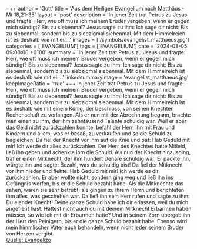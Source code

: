 +++
author = 'Gott'
title = 'Aus dem Heiligen Evangelium nach Matthäus - Mt 18,21-35'
layout = 'post'
description = 'In jener Zeit trat Petrus zu Jesus und fragte: Herr, wie oft muss ich meinem Bruder vergeben, wenn er gegen mich sündigt? Bis zu siebenmal? Jesus sagte zu ihm: Ich sage dir nicht: Bis zu siebenmal, sondern bis zu siebzigmal siebenmal. Mit dem Himmelreich ist es deshalb wie mit ei....'
images = ['/symbols/evangelist_matthaeus.jpg']
categories = ['EVANGELIUM']
tags = ['EVANGELIUM']
date = '2024-03-05 09:00:00 +0100'
summary = 'In jener Zeit trat Petrus zu Jesus und fragte: Herr, wie oft muss ich meinem Bruder vergeben, wenn er gegen mich sündigt? Bis zu siebenmal? Jesus sagte zu ihm: Ich sage dir nicht: Bis zu siebenmal, sondern bis zu siebzigmal siebenmal. Mit dem Himmelreich ist es deshalb wie mit ei....'
linkedsummaryImage = 'evangelist_matthaeus.jpg'
keepImageRatio = 'true'
+++
In jener Zeit trat Petrus zu Jesus und fragte: Herr, wie oft muss ich meinem Bruder vergeben, wenn er gegen mich sündigt? Bis zu siebenmal?
Jesus sagte zu ihm: Ich sage dir nicht: Bis zu siebenmal, sondern bis zu siebzigmal siebenmal.
Mit dem Himmelreich ist es deshalb wie mit einem König, der beschloss, von seinen Knechten Rechenschaft zu verlangen.<!--more-->
Als er nun mit der Abrechnung begann, brachte man einen zu ihm, der ihm zehntausend Talente schuldig war.
Weil er aber das Geld nicht zurückzahlen konnte, befahl der Herr, ihn mit Frau und Kindern und allem, was er besaß, zu verkaufen und so die Schuld zu begleichen.
Da fiel der Knecht vor ihm auf die Knie und bat: Hab Geduld mit mir! Ich werde dir alles zurückzahlen.
Der Herr des Knechtes hatte Mitleid, ließ ihn gehen und schenkte ihm die Schuld.
Als nun der Knecht hinausging, traf er einen Mitknecht, der ihm hundert Denare schuldig war. Er packte ihn, würgte ihn und sagte: Bezahl, was du schuldig bist!
Da fiel der Mitknecht vor ihm nieder und flehte: Hab Geduld mit mir! Ich werde es dir zurückzahlen.
Er aber wollte nicht, sondern ging weg und ließ ihn ins Gefängnis werfen, bis er die Schuld bezahlt habe.
Als die Mitknechte das sahen, waren sie sehr betrübt; sie gingen zu ihrem Herrn und berichteten ihm alles, was geschehen war.
Da ließ ihn sein Herr rufen und sagte zu ihm: Du elender Knecht! Deine ganze Schuld habe ich dir erlassen, weil du mich angefleht hast.
Hättest nicht auch du mit deinem Mitknecht Erbarmen haben müssen, so wie ich mit dir Erbarmen hatte?
Und in seinem Zorn übergab ihn der Herr den Peinigern, bis er die ganze Schuld bezahlt habe.
Ebenso wird mein himmlischer Vater euch behandeln, wenn nicht jeder seinem Bruder von Herzen vergibt.<br> [Quelle: Evangelizo](https://evangeliumtagfuertag.org/DE/gospel)
